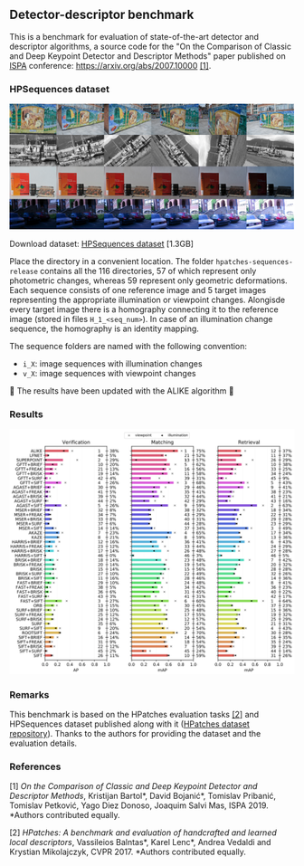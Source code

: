 ## Detector-descriptor benchmark

This is a benchmark for evaluation of state-of-the-art detector and descriptor algorithms, a source code for the "On the Comparison of Classic and Deep Keypoint Detector and Descriptor Methods" paper published on [ISPA](https://www.isispa.org/) conference: https://arxiv.org/abs/2007.10000 [[1]](#refs).

### HPSequences dataset

![hpsequences](assets/sequences.png)

Download dataset: [HPSequences dataset](http://icvl.ee.ic.ac.uk/vbalnt/hpatches/hpatches-sequences-release.tar.gz) [1.3GB]

Place the directory in a convenient location. The folder `hpatches-sequences-release` contains all the 116 directories, 57 of which represent  only  photometric  changes,  whereas 59 represent only geometric deformations. Each sequence consists of one reference image and 5 target images representing the appropriate illumination or viewpoint changes. Alongisde every target image there is a homography connecting it to the reference image (stored in files `H_1_<seq_num>`). In case of an illumination change  sequence,  the  homography  is  an  identity  mapping.

The sequence folders are named with the following convention:

* `i_X`: image sequences with illumination changes
* `v_X`: image sequences with viewpoint changes

🚧 The results have been updated with the ALIKE algorithm 🚧
### Results

![results](assets/results_updated.png)

### Remarks

This benchmark is based on the HPatches evaluation tasks [[2]](#refs) and HPSequences dataset published along with it ([HPatches dataset repository](https://github.com/hpatches/hpatches-dataset)). Thanks to the authors for providing the dataset and the evaluation details.

### References
<a name="refs"></a>

[1] *On the Comparison of Classic and Deep Keypoint Detector and Descriptor Methods*, Kristijan Bartol*, David Bojanić*, Tomislav Pribanić, Tomislav Petković, Yago Diez Donoso, Joaquim Salvi Mas, ISPA 2019.
*Authors contributed equally.

[2] *HPatches: A benchmark and evaluation of handcrafted and learned local descriptors*, Vassileios Balntas*, Karel Lenc*, Andrea Vedaldi and Krystian Mikolajczyk, CVPR 2017.
*Authors contributed equally.
